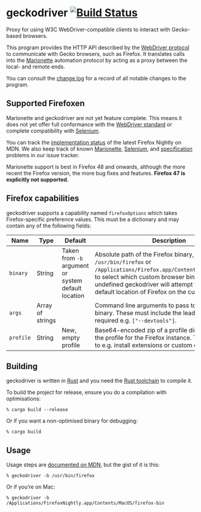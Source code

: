 # geckodriver [![Build Status](https://travis-ci.org/mozilla/geckodriver.svg?branch=master)](https://travis-ci.org/mozilla/geckodriver)

Proxy for using W3C WebDriver-compatible clients
to interact with Gecko-based browsers.

This program provides the HTTP API described by
the [WebDriver protocol](http://w3c.github.io/webdriver/webdriver-spec.html#protocol)
to communicate with Gecko browsers, such as Firefox.
It translates calls into
the [Marionette](https://developer.mozilla.org/en-US/docs/Mozilla/QA/Marionette)
automation protocol
by acting as a proxy between the local- and remote ends.

You can consult the [change log](https://github.com/mozilla/geckodriver/blob/master/CHANGES.md)
for a record of all notable changes to the program.

## Supported Firefoxen

Marionette and geckodriver are not yet feature complete.
This means it does not yet offer full conformance
with the [WebDriver standard](https://w3c.github.io/webdriver/webdriver-spec.html)
or complete compatibility with [Selenium](http://www.seleniumhq.org/).

You can track the [implementation status](https://developer.mozilla.org/en-US/docs/Mozilla/QA/Marionette/WebDriver/status)
of the latest Firefox Nightly on MDN.
We also keep track of known
[Marionette](https://github.com/mozilla/geckodriver/issues?q=is%3Aissue+is%3Aopen+label%3Amarionette),
[Selenium](https://github.com/mozilla/geckodriver/issues?q=is%3Aissue+is%3Aopen+label%3Aselenium),
and [specification](https://github.com/mozilla/geckodriver/issues?q=is%3Aissue+is%3Aopen+label%3Aspec)
problems in our issue tracker.

Marionette support is best in Firefox 48 and onwards,
although the more recent the Firefox version,
the more bug fixes and features.
**Firefox 47 is explicitly not supported.**

## Firefox capabilities

geckodriver supports a capability named `firefoxOptions` which takes
Firefox-specific preference values. This must be a dictionary and may
contain any of the following fields:

<table>
    <thead>
        <tr>
            <th>Name
            <th>Type
            <th>Default
            <th>Description
        </tr>
    </thead>
    <tr>
        <td><code>binary</code>
        <td>String
        <td>Taken from <code>-b</code> argument
          or system default location
        <td>Absolute path of the Firefox binary,
    e.g. <code>/usr/bin/firefox</code> or <code>/Applications/Firefox.app/Contents/MacOS/firefox</code>,
    to select which custom browser binary to use.
    If left undefined geckodriver will attempt
    to deduce the default location of Firefox
    on the current system.
    <tr>
        <td><code>args</code>
        <td>Array of strings
        <td>
        <td>Command line arguments to pass to the Firefox binary.
          These must include the leading <code>--</code> where required
          e.g. <code>["--devtools"]</code>.
    </tr>
    <tr>
        <td><code>profile</code>
        <td>String
        <td>New, empty profile
        <td>Base64-encoded zip of a profile directory
          to use as the profile for the Firefox instance.
          This may be used to e.g. install extensions or custom certificates.
    </tr>
</table>

## Building

geckodriver is written in [Rust](https://www.rust-lang.org/)
and you need the [Rust toolchain](https://rustup.rs/) to compile it.

To build the project for release,
ensure you do a compilation with optimisations:

    % cargo build --release

Or if you want a non-optimised binary for debugging:

    % cargo build

## Usage

Usage steps are [documented on MDN](https://developer.mozilla.org/en-US/docs/Mozilla/QA/Marionette/WebDriver),
but the gist of it is this:

    % geckodriver -b /usr/bin/firefox

Or if you’re on Mac:

    % geckodriver -b /Applications/FirefoxNightly.app/Contents/MacOS/firefox-bin
